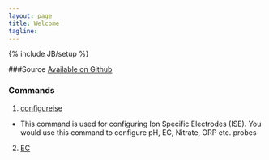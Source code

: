 ```yaml
---
layout: page
title: Welcome 
tagline: 
---
```

{% include JB/setup %}

###Source
[Available on Github](https://github.com/PracticalMaker/ARO-MicrOS)

###  Commands
1. [configureise](/configureise.html)
  - This command is used for configuring Ion Specific Electrodes (ISE). You would use this command to configure pH, EC, Nitrate, ORP etc. probes
2. [EC](/ec.html)
